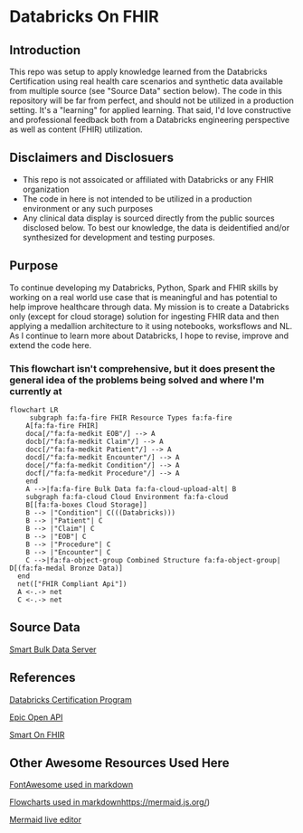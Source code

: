 # Databricks On FHIR
## Introduction
This repo was setup to apply knowledge learned from the Databricks Certification using real health care scenarios and synthetic data available from multiple source (see "Source Data" section below).  The code in this repository will be far from perfect, and should not be utilized in a production setting.  It's a "learning" for applied learning.  That said, I'd love constructive and professional feedback both from a Databricks engineering perspective as well as content (FHIR) utilization.

## Disclaimers and Disclosuers
 - This repo is not assoicated or affiliated with Databricks or any FHIR organization
 - The code in here is not intended to be utilized in a production environment or any such purposes
 - Any clinical data display is sourced directly from the public sources disclosed below. To best our knowledge, the data is deidentified and/or synthesized for development and testing purposes.

## Purpose
To continue developing my Databricks, Python, Spark and FHIR skills by working on a real world use case that is meaningful and has potential to help improve healthcare through data.  My mission is to create a Databricks only (except for cloud storage) solution for ingesting FHIR data and then applying a medallion architecture to it using notebooks, worksflows and NL. As I continue to learn more about Databricks, I hope to revise, improve and extend the code here.

### This flowchart isn't comprehensive, but it does present the general idea of the problems being solved and where I'm currently at
```mermaid
flowchart LR
     subgraph fa:fa-fire FHIR Resource Types fa:fa-fire
    A[fa:fa-fire FHIR] 
    doca[/"fa:fa-medkit EOB"/] --> A
    docb[/"fa:fa-medkit Claim"/] --> A
    docc[/"fa:fa-medkit Patient"/] --> A
    docd[/"fa:fa-medkit Encounter"/] --> A
    doce[/"fa:fa-medkit Condition"/] --> A
    docf[/"fa:fa-medkit Procedure"/] --> A
    end
    A -->|fa:fa-fire Bulk Data fa:fa-cloud-upload-alt| B
    subgraph fa:fa-cloud Cloud Environment fa:fa-cloud
    B[[fa:fa-boxes Cloud Storage]]
    B --> |"Condition"| C(((Databricks)))
    B --> |"Patient"| C
    B --> |"Claim"| C
    B --> |"EOB"| C
    B --> |"Procedure"| C
    B --> |"Encounter"| C
    C -->|fa:fa-object-group Combined Structure fa:fa-object-group| D[(fa:fa-medal Bronze Data)]
  end
  net(["FHIR Compliant Api"])
  A <-.-> net   
  C <-.-> net  
```

## Source Data
[Smart Bulk Data Server](https://bulk-data.smarthealthit.org/)


## References
[Databricks Certification Program](https://www.databricks.com/resources/webinar/azure-databricks-free-training-series-track?scid=7018Y000001Fi0eQAC&utm_medium=paid+search&utm_source=google&utm_campaign=17882079543&utm_adgroup=140434566878&utm_content=od+webinar&utm_offer=azure-databricks-free-training-series-track&utm_ad=665885915712&utm_term=databricks%20academy&gad_source=1&gclid=Cj0KCQiAmNeqBhD4ARIsADsYfTdJ9kCiRL3UGKRz-PLUvdIQOa_QEDXP5Zw7tJav-lZcWlNFqSJ3YXIaAvPGEALw_wcB](https://www.databricks.com/learn/certification)https://www.databricks.com/learn/certification)

[Epic Open API](https://fhir.epic.com/)

[Smart On FHIR](https://smarthealthit.org/)

## Other Awesome Resources Used Here

[FontAwesome used in markdown](https://fontawesome.com/)

[Flowcharts used in markdown](https://mermaid.js.org/)https://mermaid.js.org/)

[Mermaid live editor](https://mermaid.live/)
